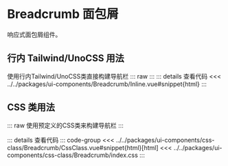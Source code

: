# Breadcrumb 面包屑

响应式面包屑组件。

<script setup>
  import CssBreadcrumb from 'ui-components/css-class/Breadcrumb/CssClass.vue'
  import InlineBreadcrumb from 'ui-components/Breadcrumb/Inline.vue'
</script>

## 行内 Tailwind/UnoCSS 用法
使用行内Tailwind/UnoCSS类直接构建导航栏
::: raw
<InlineBreadcrumb />
:::
::: details 查看代码
<<< ../../packages/ui-components/Breadcrumb/Inline.vue#snippet{html}
:::

## CSS 类用法
::: raw
使用预定义的CSS类来构建导航栏
<CssBreadcrumb />
:::

::: details 查看代码
::: code-group
<<< ../../packages/ui-components/css-class/Breadcrumb/CssClass.vue#snippet{html}[html]
<<< ../../packages/ui-components/css-class/Breadcrumb/index.css
:::
